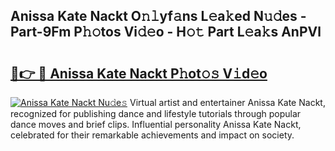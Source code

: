## Anissa Kate Nackt O𝚗𝚕yf𝚊ns L𝚎a𝚔ed N𝚞𝚍es - Part-9Fm P𝚑𝚘tos Vi𝚍𝚎o - H𝚘𝚝 Part L𝚎a𝚔s AnPVl

# <h2><a href="http://kf1vf4.oniu.top/?m=Anissa+Kate+Nackt">🔗👉 🔴 Anissa Kate Nackt P𝚑ot𝚘𝚜 V𝚒d𝚎o</a></h2>

[![Anissa Kate Nackt Nu𝚍e𝚜](https://i.imgur.com/0qMVB7G.gif)](http://kf1vf4.oniu.top/?m=Anissa+Kate+Nackt)
Virtual artist and entertainer Anissa Kate Nackt, recognized for publishing dance and lifestyle tutorials through popular dance moves and brief clips. Influential personality Anissa Kate Nackt, celebrated for their remarkable achievements and impact on society.  
